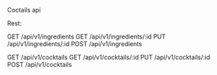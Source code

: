 Coctails api

Rest:

GET /api/v1/ingredients
GET /api/v1/ingredients/:id
PUT /api/v1/ingredients/:id
POST /api/v1/ingredients

GET /api/v1/cocktails
GET /api/v1/cocktails/:id
PUT /api/v1/cocktails/:id
POST /api/v1/cocktails